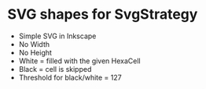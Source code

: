 # SVG shapes for SvgStrategy

* Simple SVG in Inkscape
* No Width
* No Height
* White = filled with the given HexaCell
* Black = cell is skipped
* Threshold for black/white = 127
